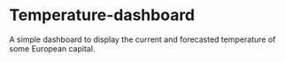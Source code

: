 # Temperature-dashboard
A simple dashboard to display the current and forecasted temperature of some European capital.
